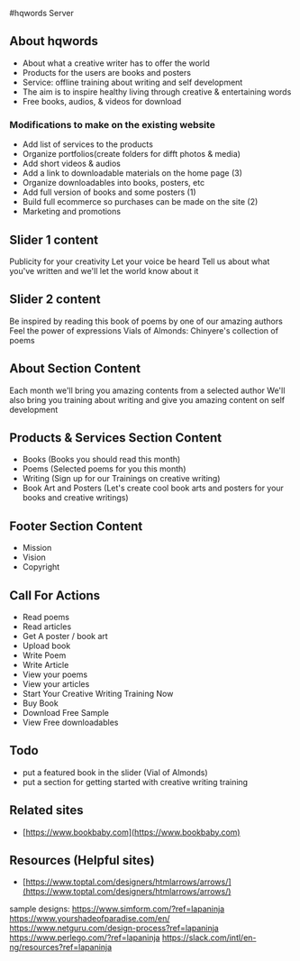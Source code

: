 #hqwords Server
## About hqwords
- About what a creative writer has to offer the world
- Products for the users are books and posters
- Service: offline training about writing and self development
- The aim is to inspire healthy living through creative & entertaining words
- Free books, audios, & videos for download

### Modifications to make on the existing website
- Add list of services to the products
- Organize portfolios(create folders for difft photos & media)
- Add short videos & audios
- Add a link to downloadable materials on the home page (3)
- Organize downloadables into books, posters, etc
- Add full version of books and some posters (1)
- Build full ecommerce so purchases can be made on the site (2)
- Marketing and promotions

## Slider 1 content
 Publicity for your creativity
  Let your voice be heard
    Tell us about what you've written and we'll let the world know about it

## Slider 2 content
 Be inspired by reading this book of poems by one of our amazing authors
  Feel the power of expressions
   Vials of Almonds: Chinyere's collection of poems

## About Section Content
 Each month we'll bring you amazing contents from a selected author
 We'll also bring you training about writing and give you amazing content on self development

## Products & Services Section Content
- Books (Books you should read this month)
- Poems (Selected poems for you this month)
- Writing (Sign up for our Trainings on creative writing)
- Book Art and Posters (Let's create cool book arts and posters for your books and creative writings)

## Footer Section Content
- Mission
- Vision
- Copyright

## Call For Actions
- Read poems
- Read articles
- Get A poster / book art
- Upload book
- Write Poem
- Write Article
- View your poems 
- View your articles
- Start Your Creative Writing Training Now
- Buy Book
- Download Free Sample
- View Free downloadables

## Todo
- put a featured book in the slider (Vial of Almonds)
- put a section for getting started with creative writing training

## Related sites
- [https://www.bookbaby.com](https://www.bookbaby.com)

## Resources (Helpful sites)
- [https://www.toptal.com/designers/htmlarrows/arrows/](https://www.toptal.com/designers/htmlarrows/arrows/)



sample designs:
https://www.simform.com/?ref=lapaninja
https://www.yourshadeofparadise.com/en/
https://www.netguru.com/design-process?ref=lapaninja
https://www.perlego.com/?ref=lapaninja
https://slack.com/intl/en-ng/resources?ref=lapaninja


